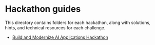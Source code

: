 # Hackathon guides

This directory contains folders for each hackathon, along with solutions, hints, and technical resources for each challenge.

- [Build and Modernize AI Applications Hackathon](build-modern-ai-apps/README.md)
